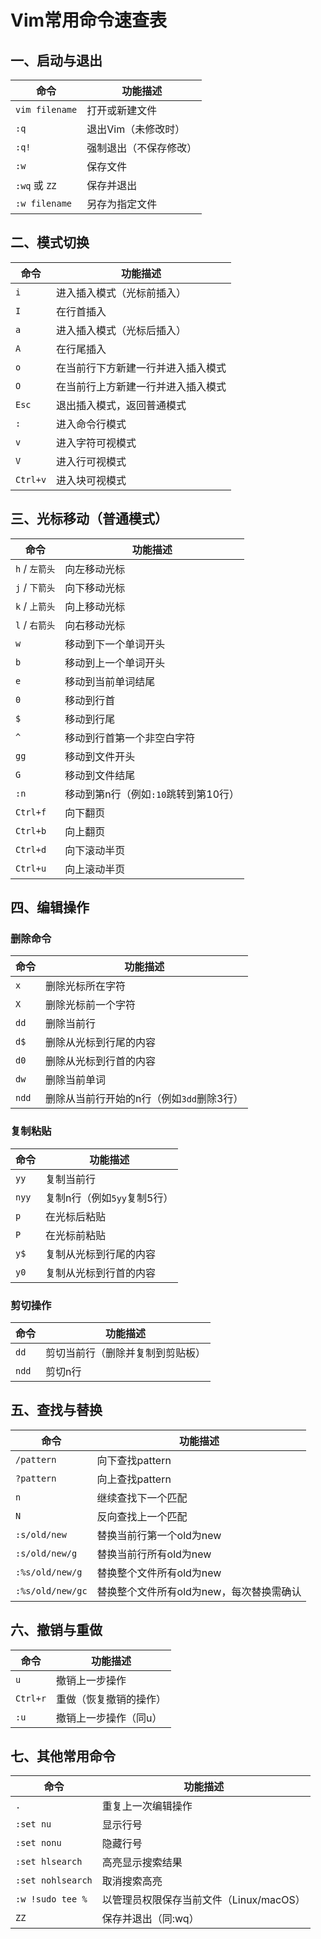 # Vim常用命令速查表

## 一、启动与退出
| 命令 | 功能描述 |
|------|----------|
| `vim filename` | 打开或新建文件 |
| `:q` | 退出Vim（未修改时） |
| `:q!` | 强制退出（不保存修改） |
| `:w` | 保存文件 |
| `:wq` 或 `ZZ` | 保存并退出 |
| `:w filename` | 另存为指定文件 |

## 二、模式切换
| 命令 | 功能描述 |
|------|----------|
| `i` | 进入插入模式（光标前插入） |
| `I` | 在行首插入 |
| `a` | 进入插入模式（光标后插入） |
| `A` | 在行尾插入 |
| `o` | 在当前行下方新建一行并进入插入模式 |
| `O` | 在当前行上方新建一行并进入插入模式 |
| `Esc` | 退出插入模式，返回普通模式 |
| `:` | 进入命令行模式 |
| `v` | 进入字符可视模式 |
| `V` | 进入行可视模式 |
| `Ctrl+v` | 进入块可视模式 |

## 三、光标移动（普通模式）
| 命令 | 功能描述 |
|------|----------|
| `h` / `左箭头` | 向左移动光标 |
| `j` / `下箭头` | 向下移动光标 |
| `k` / `上箭头` | 向上移动光标 |
| `l` / `右箭头` | 向右移动光标 |
| `w` | 移动到下一个单词开头 |
| `b` | 移动到上一个单词开头 |
| `e` | 移动到当前单词结尾 |
| `0` | 移动到行首 |
| `$` | 移动到行尾 |
| `^` | 移动到行首第一个非空白字符 |
| `gg` | 移动到文件开头 |
| `G` | 移动到文件结尾 |
| `:n` | 移动到第n行（例如`:10`跳转到第10行） |
| `Ctrl+f` | 向下翻页 |
| `Ctrl+b` | 向上翻页 |
| `Ctrl+d` | 向下滚动半页 |
| `Ctrl+u` | 向上滚动半页 |

## 四、编辑操作
### 删除命令
| 命令 | 功能描述 |
|------|----------|
| `x` | 删除光标所在字符 |
| `X` | 删除光标前一个字符 |
| `dd` | 删除当前行 |
| `d$` | 删除从光标到行尾的内容 |
| `d0` | 删除从光标到行首的内容 |
| `dw` | 删除当前单词 |
| `ndd` | 删除从当前行开始的n行（例如`3dd`删除3行） |

### 复制粘贴
| 命令 | 功能描述 |
|------|----------|
| `yy` | 复制当前行 |
| `nyy` | 复制n行（例如`5yy`复制5行） |
| `p` | 在光标后粘贴 |
| `P` | 在光标前粘贴 |
| `y$` | 复制从光标到行尾的内容 |
| `y0` | 复制从光标到行首的内容 |

### 剪切操作
| 命令 | 功能描述 |
|------|----------|
| `dd` | 剪切当前行（删除并复制到剪贴板） |
| `ndd` | 剪切n行 |

## 五、查找与替换
| 命令 | 功能描述 |
|------|----------|
| `/pattern` | 向下查找pattern |
| `?pattern` | 向上查找pattern |
| `n` | 继续查找下一个匹配 |
| `N` | 反向查找上一个匹配 |
| `:s/old/new` | 替换当前行第一个old为new |
| `:s/old/new/g` | 替换当前行所有old为new |
| `:%s/old/new/g` | 替换整个文件所有old为new |
| `:%s/old/new/gc` | 替换整个文件所有old为new，每次替换需确认 |

## 六、撤销与重做
| 命令 | 功能描述 |
|------|----------|
| `u` | 撤销上一步操作 |
| `Ctrl+r` | 重做（恢复撤销的操作） |
| `:u` | 撤销上一步操作（同u） |

## 七、其他常用命令
| 命令 | 功能描述 |
|------|----------|
| `.` | 重复上一次编辑操作 |
| `:set nu` | 显示行号 |
| `:set nonu` | 隐藏行号 |
| `:set hlsearch` | 高亮显示搜索结果 |
| `:set nohlsearch` | 取消搜索高亮 |
| `:w !sudo tee %` | 以管理员权限保存当前文件（Linux/macOS） |
| `ZZ` | 保存并退出（同:wq）